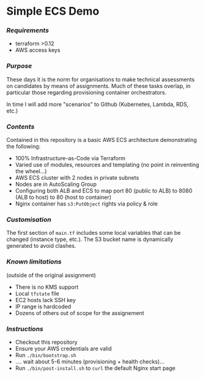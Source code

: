 # **Simple ECS Demo**

### _Requirements_

-   terraform >0.12
-   AWS access keys

### _Purpose_

These days it is the norm for organisations to make technical assessments on candidates by means of assignments. Much of these tasks overlap, in particular those regarding provisioning container orchestrators.

In time I will add more "scenarios" to Github (Kubernetes, Lambda, RDS, etc.)

### _Contents_

Contained in this repository is a basic AWS ECS architecture demonstrating the following:

-   100% Infrastructure-as-Code via Terraform
-   Varied use of modules, resources and templating (no point in reinventing the wheel...)
-   AWS ECS cluster with 2 nodes in private subnets
-   Nodes are in AutoScaling Group
-   Configuring both ALB and ECS to map port 80 (public to ALB) to 8080 (ALB to host) to 80 (host to container)
-   Nginx container has `s3:PutObject` rights via policy & role

### _Customisation_

The first section of `main.tf` includes some local variables that can be changed (instance type, etc.).
The S3 bucket name is dynamically generated to avoid clashes.

### _Known limitations_

(outside of the original assignment)

-   There is no KMS support
-   Local `tfstate` file
-   EC2 hosts lack SSH key
-   IP range is hardcoded
-   Dozens of others out of scope for the assignement

### _Instructions_

-   Checkout this repository
-   Ensure your AWS credentials are valid
-   Run `./bin/bootstrap.sh`
-   .... wait about 5-6 minutes (provisioning + health checks)...
-   Run `./bin/post-install.sh` to `curl` the default Nginx start page
